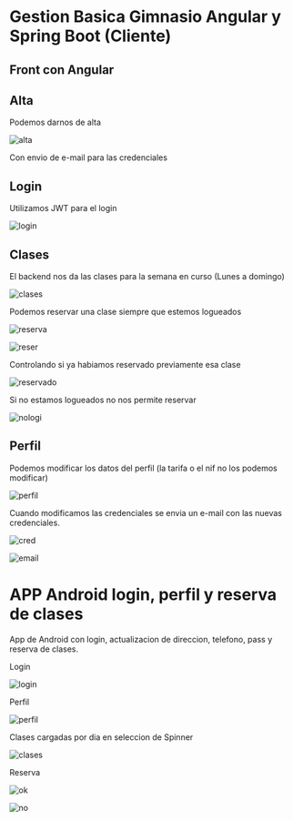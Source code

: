 # Gestion Basica Gimnasio Angular y Spring Boot (Cliente)

## Front con Angular

## Alta

Podemos darnos de alta

![alta](https://github.com/MulDeveloper/GymClient/blob/develop/alta.png?raw=true)

Con envio de e-mail para las credenciales

## Login

Utilizamos JWT para el login

![login](https://github.com/MulDeveloper/GymClient/blob/develop/login.png?raw=true)

## Clases

El backend nos da las clases para la semana en curso (Lunes a domingo)

![clases](https://github.com/MulDeveloper/GymClient/blob/develop/clases.png?raw=true)

Podemos reservar una clase siempre que estemos logueados

![reserva](https://github.com/MulDeveloper/GymClient/blob/develop/reserva.png?raw=true)

![reser](https://github.com/MulDeveloper/GymClient/blob/develop/reservado.png?raw=true)

Controlando si ya habiamos reservado previamente esa clase

![reservado](https://github.com/MulDeveloper/GymClient/blob/develop/yareservado.png?raw=true)

Si no estamos logueados no nos permite reservar

![nologi](https://github.com/MulDeveloper/GymClient/blob/develop/nologueado.png?raw=true
)

## Perfil 

Podemos modificar los datos del perfil (la tarifa o el nif no los podemos modificar)

![perfil](https://github.com/MulDeveloper/GymClient/blob/develop/perfil.png?raw=true)

Cuando modificamos las credenciales se envia un e-mail con las nuevas credenciales.

![cred](https://github.com/MulDeveloper/GymClient/blob/develop/credenciales.png?raw=true
)

![email](https://github.com/MulDeveloper/GymClient/blob/develop/email.png?raw=true
)


# APP Android login, perfil y reserva de clases

App de Android con login, actualizacion de direccion, telefono, pass y reserva de clases.

Login

![login](https://github.com/MulDeveloper/GymClient/blob/develop/androidInicio.jpg
)

Perfil

![perfil](https://github.com/MulDeveloper/GymClient/blob/develop/androidPerfil.jpg
)

Clases cargadas por dia en seleccion de Spinner

![clases](https://github.com/MulDeveloper/GymClient/blob/develop/clasesRecycler.jpg
)

Reserva

![ok](https://github.com/MulDeveloper/GymClient/blob/develop/androidOk.jpg
)

![no](https://github.com/MulDeveloper/GymClient/blob/develop/androidReservado.jpg
)



